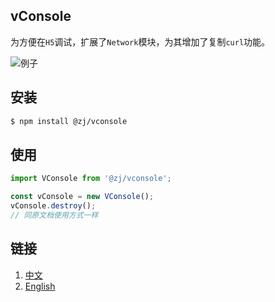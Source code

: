 ## vConsole

为方便在`H5`调试，扩展了`Network`模块，为其增加了复制`curl`功能。

![例子](https://pic2.imgdb.cn/item/6454bec90d2dde5777276cba.png)


## 安装

```bash
$ npm install @zj/vconsole
```

## 使用

```javascript
import VConsole from '@zj/vconsole';

const vConsole = new VConsole();
vConsole.destroy();
// 同原文档使用方式一样
```


## 链接

1. [中文](./README_CN.md)
2. [English](./README_EN.md)
